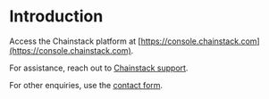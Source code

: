# Introduction

Access the Chainstack platform at [https://console.chainstack.com](https://console.chainstack.com).

For assistance, reach out to [Chainstack support](https://support.chainstack.com).

For other enquiries, use the [contact form](https://chainstack.com/contact/).